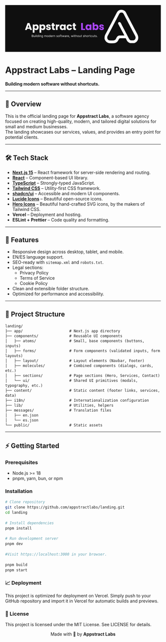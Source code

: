 <div align="center"></div>
  <img src="./public/appstract-primary-white-onblack.svg" alt="Appstract Labs Logo" width="1000"/>

  # Appstract Labs – Landing Page

  **Building modern software without shortcuts.**
</div>

---

## 📖 Overview

This is the official landing page for **Appstract Labs**, a software agency focused on creating high-quality, modern, and tailored digital solutions for small and medium businesses.  
The landing showcases our services, values, and provides an entry point for potential clients.

---

## 🛠️ Tech Stack

- **[Next.js 15](https://nextjs.org/)** – React framework for server-side rendering and routing.
- **[React](https://react.dev/)** – Component-based UI library.
- **[TypeScript](https://www.typescriptlang.org/)** – Strongly-typed JavaScript.
- **[Tailwind CSS](https://tailwindcss.com/)** – Utility-first CSS framework.
- **[shadcn/ui](https://ui.shadcn.com/)** – Accessible and modern UI components.
- **[Lucide Icons](https://lucide.dev/)** – Beautiful open-source icons.
- **[Hero Icons](https://heroicons.com/)** – Beautiful hand-crafted SVG icons, by the makers of Tailwind CSS.
- **Vercel** – Deployment and hosting.
- **ESLint + Prettier** – Code quality and formatting.
---

## 🚀 Features

- Responsive design across desktop, tablet, and mobile.
- EN/ES language support.
- SEO-ready with `sitemap.xml` and `robots.txt`.
- Legal sections:
  - Privacy Policy  
  - Terms of Service  
  - Cookie Policy
- Clean and extensible folder structure.
- Optimized for performance and accessibility.

---

## 📂 Project Structure

```plaintext
landing/
├── app/                     # Next.js app directory
├── components/              # Reusable UI components
│   ├── atoms/               # Small, base components (buttons, inputs)
│   ├── forms/               # Form components (validated inputs, form layouts)
│   ├── layout/              # Layout elements (Navbar, Footer)
│   ├── molecules/           # Combined components (dialogs, cards, etc.)
│   ├── sections/            # Page sections (Hero, Services, Contact)
│   └── ui/                  # Shared UI primitives (modals, typography, etc.)
├── content/                 # Static content (footer links, services, data)
├── i18n/                    # Internationalization configuration
├── lib/                     # Utilities, helpers
├── messages/                # Translation files
│   ├── en.json
│   └── es.json
└── public/                  # Static assets
```

---

## ⚡ Getting Started

### Prerequisites
- Node.js >= 18
- pnpm, yarn, bun, or npm

### Installation
```bash
# Clone repository
git clone https://github.com/appstractlabs/landing.git
cd landing

# Install dependencies
pnpm install

# Run development server
pnpm dev

#Visit https://localhost:3000 in your browser.

pnpm build
pnpm start

```

### 📈 Deployment

This project is optimized for deployment on Vercel.
Simply push to your GitHub repository and import it in Vercel for automatic builds and previews.

### 📄 License

This project is licensed under the MIT License. See LICENSE for details.

<div align="center">
  Made with 💜 by <strong>Appstract Labs</strong>
</div>
